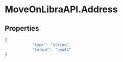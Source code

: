 # MoveOnLibraAPI.Address

## Properties
```javascript
{
            "type": "string",
            "format": "hex64"
}
```

